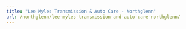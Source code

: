 ```yaml
---
title: "Lee Myles Transmission & Auto Care - Northglenn"
url: /northglenn/lee-myles-transmission-and-auto-care-northglenn/
---
```


